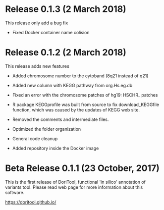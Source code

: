# Release 0.1.3 (2 March 2018)

This release only add a bug fix

- Fixed Docker container name colision

# Release 0.1.2 (2 March 2018)

This release adds new features

- Added chromosome number to the cytoband (8q21 instead of q21)

- Added new column with KEGG pathway from org.Hs.eg.db

- Fixed an error with the chromosome patches of hg19: HSCHR_ patches

- R package KEGGprofile was built from source to fix download_KEGGfile function, which was caused by the updates of KEGG web site.

- Removed the comments and intermediate files.

- Optimized the folder organization

- General code cleanup

- Added repository inside the Docker image

# Beta Release 0.1.1 (23 October, 2017)

This is the first release of DoriTool, functional 'in silico' annotation of variants tool. Please
read web page for more information about this software.

<https://doritool.github.io/>
